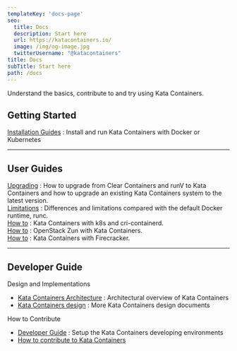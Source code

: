 ```yaml
---
templateKey: 'docs-page'
seo:
  title: Docs
  description: Start here
  url: https://katacontainers.io/
  image: /img/og-image.jpg
  twitterUsername: "@katacontainers"
title: Docs
subTitle: Start here
path: /docs
---
```


Understand the basics, contribute to and try using Kata Containers.

## Getting Started

[Installation Guides](https://github.com/kata-containers/documentation/tree/master/install) : Install and run Kata Containers with Docker or Kubernetes

---

## User Guides

[Upgrading](https://github.com/kata-containers/documentation/blob/master/Upgrading.md) : How to upgrade from Clear Containers and runV to Kata Containers and how to upgrade an existing Kata Containers system to the latest version.  
[Limitations](https://github.com/kata-containers/documentation/blob/master/Limitations.md) : Differences and limitations compared with the default Docker runtime, runc.  
[How to](https://github.com/kata-containers/documentation/blob/master/how-to/how-to-use-k8s-with-cri-containerd-and-kata.md) : Kata Containers with k8s and cri-containerd.  
[How to](https://github.com/kata-containers/documentation/blob/master/use-cases/zun_kata.md) : OpenStack Zun with Kata Containers.  
[How to](https://github.com/kata-containers/documentation/wiki/Initial-release-of-Kata-Containers-with-Firecracker-support) : Kata Containers with Firecracker.


---

## Developer Guide

Design and Implementations

* [Kata Containers Architecture](https://github.com/kata-containers/documentation/blob/master/design/architecture.md) : Architectural overview of Kata Containers
* [Kata Containers design](https://github.com/kata-containers/documentation/tree/master/design) : More Kata Containers design documents

How to Contribute

* [Developer Guide](https://github.com/kata-containers/documentation/blob/master/Developer-Guide.md) : Setup the Kata Containers developing environments
* [How to contribute to Kata Containers](https://github.com/kata-containers/community/blob/master/CONTRIBUTING.md)
